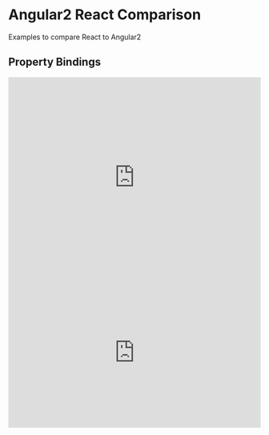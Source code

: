 # Angular2 React Comparison
Examples to compare React to Angular2

## Property Bindings
<iframe style="width: 100%; height: 400px" src="http://embed.plnkr.co/yo0d8bqiJIaaO1m4pMoY/property-binding.ts" frameborder="0"></iframe>
<iframe style="width: 100%; height: 300px" src="http://embed.plnkr.co/E3yRxoJscjA3zOP7jcM1/property-binding.jsx" frameborder="0"></iframe>
